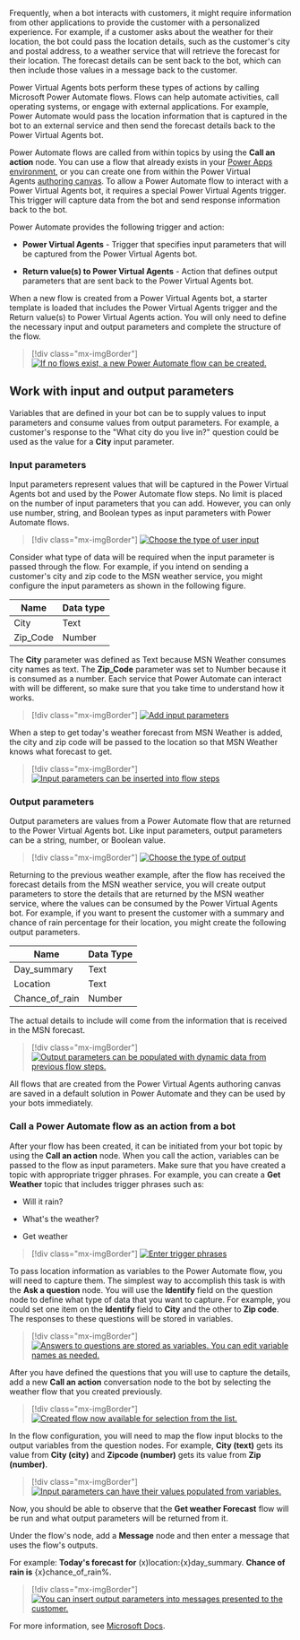 Frequently, when a bot interacts with customers, it might require information from other applications to provide the customer with a personalized experience. For example, if a customer asks about the weather for their location, the bot could pass the location details, such as the customer's city and postal address, to a weather service that will retrieve the forecast for their location. The forecast details can be sent back to the bot, which can then include those values in a message back to the customer.

Power Virtual Agents bots perform these types of actions by calling Microsoft Power Automate flows. Flows can help automate activities, call operating systems, or engage with external applications. For example, Power Automate would pass the location information that is captured in the bot to an external service and then send the forecast details back to the Power Virtual Agents bot.

Power Automate flows are called from within topics by using the **Call an action** node. You can use a flow that already exists in your [Power Apps environment](https://docs.microsoft.com/power-virtual-agents/environments-first-run-experience/?azure-portal=true), or you can create one from within the Power Virtual Agents [authoring canvas](https://docs.microsoft.com/power-virtual-agents/authoring-create-edit-topics/?azure-portal=true). To allow a Power Automate flow to interact with a Power Virtual Agents bot, it requires a special Power Virtual Agents trigger. This trigger will capture data from the bot and send response information back to the bot.

Power Automate provides the following trigger and action:

- **Power Virtual Agents** - Trigger that specifies input parameters that will be captured from the Power Virtual Agents bot.

- **Return value(s) to Power Virtual Agents** - Action that defines output parameters that are sent back to the Power Virtual Agents bot.

When a new flow is created from a Power Virtual Agents bot, a starter template is loaded that includes the Power Virtual Agents trigger and the Return value(s) to Power Virtual Agents action. You will only need to define the necessary input and output parameters and complete the structure of the flow.

> [!div class="mx-imgBorder"]
> [![If no flows exist, a new Power Automate flow can be created.](../media/2-1.png)](../media/2-1.png#lightbox)

## Work with input and output parameters

Variables that are defined in your bot can be to supply values to input parameters and consume values from output parameters. For example, a customer's response to the "What city do you live in?" question could be used as the value for a **City** input parameter.

### Input parameters

Input parameters represent values that will be captured in the Power Virtual Agents bot and used by the Power Automate flow steps. No limit is placed on the number of input parameters that you can add. However, you can only use number, string, and Boolean types as input parameters with Power Automate flows.

> [!div class="mx-imgBorder"]
> [![Choose the type of user input](../media/2-2.png)](../media/2-2.png#lightbox)

Consider what type of data will be required when the input parameter is passed through the flow. For example, if you intend on sending a customer's city and zip code to the MSN weather service, you might configure the input parameters as shown in the following figure.

|     Name        |     Data   type    |
|-----------------|--------------------|
|     City        |     Text           |
|     Zip_Code    |     Number         |

The **City** parameter was defined as Text because MSN Weather consumes city names as text. The **Zip_Code** parameter was set to Number because it is consumed as a number. Each service that Power Automate can interact with will be different, so make sure that you take time to understand how it works.

> [!div class="mx-imgBorder"]
> [![Add input parameters](../media/2-2-1.png)](../media/2-2-1.png#lightbox)

When a step to get today's weather forecast from MSN Weather is added, the city and zip code will be passed to the location so that MSN Weather knows what forecast to get.

> [!div class="mx-imgBorder"]
> [![Input parameters can be inserted into flow steps](../media/2-3.png)](../media/2-3.png#lightbox)

### Output parameters

Output parameters are values from a Power Automate flow that are returned to the Power Virtual Agents bot. Like input parameters, output parameters can be a string, number, or Boolean value.

> [!div class="mx-imgBorder"]
> [![Choose the type of output](../media/2-4.png)](../media/2-4.png#lightbox)

Returning to the previous weather example, after the flow has received the forecast details from the MSN weather service, you will create output parameters to store the details that are returned by the MSN weather service, where the values can be consumed by the Power Virtual Agents bot. For example, if you want to present the customer with a summary and chance of rain percentage for their location, you might create the following output parameters.

|     Name              |     Data   Type    |
|-----------------------|--------------------|
|     Day_summary       |     Text           |
|     Location          |     Text           |
|     Chance_of_rain    |     Number         |

The actual details to include will come from the information that is received in the MSN forecast.

> [!div class="mx-imgBorder"]
> [![Output parameters can be populated with dynamic data from previous flow steps.](../media/2-5.png)](../media/2-5.png#lightbox)

All flows that are created from the Power Virtual Agents authoring canvas are saved in a default solution in Power Automate and they can be used by your bots immediately.

### Call a Power Automate flow as an action from a bot

After your flow has been created, it can be initiated from your bot topic by using the **Call an action** node. When you call the action, variables can be passed to the flow as input parameters. Make sure that you have created a topic with appropriate trigger phrases. For example, you can create a **Get Weather** topic that includes trigger phrases such as: 

- Will it rain?

- What's the weather?

- Get weather

> [!div class="mx-imgBorder"]
> [![Enter trigger phrases](../media/2-6.png)](../media/2-6.png#lightbox)

To pass location information as variables to the Power Automate flow, you will need to capture them. The simplest way to accomplish this task is with the **Ask a question** node. You will use the **Identify** field on the question node to define what type of data that you want to capture. For example, you could set one item on the **Identify** field to **City** and the other to **Zip code**. The responses to these questions will be stored in variables.

> [!div class="mx-imgBorder"]
> [![Answers to questions are stored as variables. You can edit variable names as needed.](../media/2-7.png)](../media/2-7.png#lightbox)

After you have defined the questions that you will use to capture the details, add a new **Call an action** conversation node to the bot by selecting the weather flow that you created previously.

> [!div class="mx-imgBorder"]
> [![Created flow now available for selection from the list.](../media/2-8.png)](../media/2-8.png#lightbox)

In the flow configuration, you will need to map the flow input blocks to the output variables from the question nodes. For example, **City (text)** gets its value from **City (city)** and **Zipcode (number)** gets its value from **Zip (number)**.

> [!div class="mx-imgBorder"]
> [![Input parameters can have their values populated from variables.](../media/2-9.png)](../media/2-9.png#lightbox)

Now, you should be able to observe that the **Get weather Forecast** flow will be run and what output parameters will be returned from it.

Under the flow's node, add a **Message** node and then enter a message that uses the flow's outputs.

For example: **Today's forecast for** (x)location:{x}day_summary. **Chance of rain is** {x}chance_of_rain%.

> [!div class="mx-imgBorder"]
> [![You can insert output parameters into messages presented to the customer.](../media/2-10.png)](../media/2-10.png#lightbox)

For more information, see [Microsoft Docs](https://docs.microsoft.com/power-virtual-agents/advanced-flow/?azure-portal=true).
